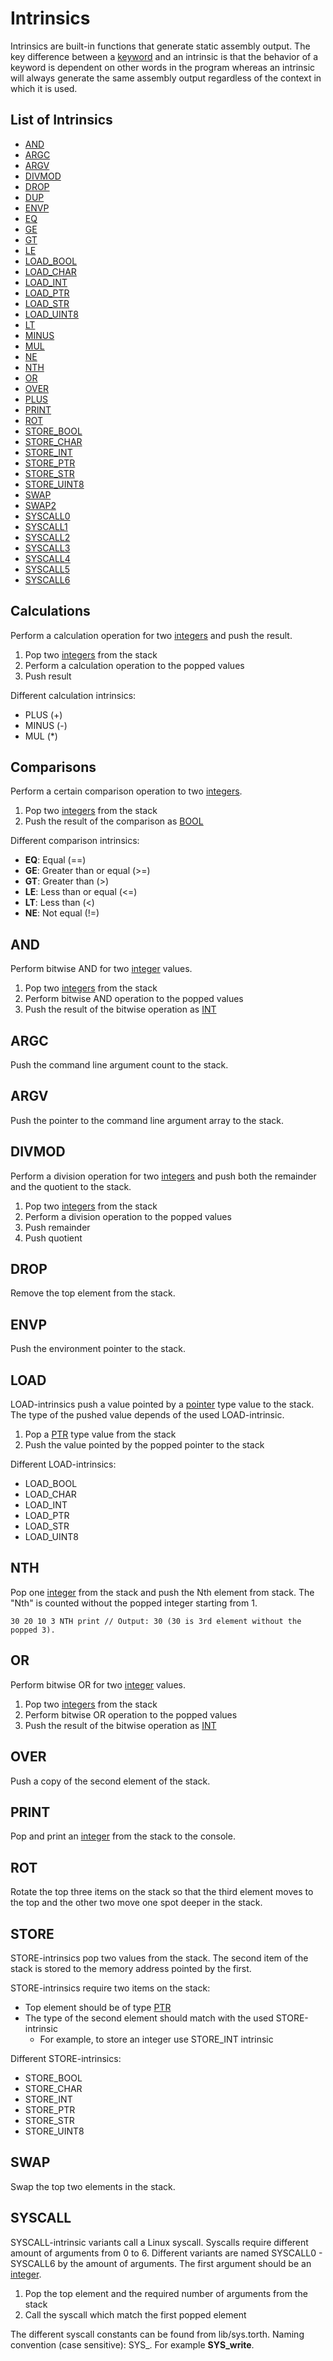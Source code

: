 # Intrinsics

Intrinsics are built-in functions that generate static assembly output. The key difference between a [keyword](keywords.md) and an intrinsic is that the behavior of a keyword is dependent on other words in the program whereas an intrinsic will always generate the same assembly output regardless of the context in which it is used.

## List of Intrinsics

- [AND](#AND)
- [ARGC](#ARGC)
- [ARGV](#ARGV)
- [DIVMOD](#DIVMOD)
- [DROP](#DROP)
- [DUP](#DUP)
- [ENVP](#ENVP)
- [EQ](#Comparisons)
- [GE](#Comparisons)
- [GT](#Comparisons)
- [LE](#Comparisons)
- [LOAD_BOOL](#LOAD_BOOL)
- [LOAD_CHAR](#LOAD_CHAR)
- [LOAD_INT](#LOAD_INT)
- [LOAD_PTR](#LOAD_PTR)
- [LOAD_STR](#LOAD_STR)
- [LOAD_UINT8](#LOAD_UINT8)
- [LT](#Comparisons)
- [MINUS](#Calculations)
- [MUL](#Calculations)
- [NE](#Comparisons)
- [NTH](#NTH)
- [OR](#OR)
- [OVER](#OVER)
- [PLUS](#Calculations)
- [PRINT](#PRINT)
- [ROT](#ROT)
- [STORE_BOOL](#STORE_BOOL)
- [STORE_CHAR](#STORE_CHAR)
- [STORE_INT](#STORE_INT)
- [STORE_PTR](#STORE_PTR)
- [STORE_STR](#STORE_STR)
- [STORE_UINT8](#STORE_UINT8)
- [SWAP](#SWAP)
- [SWAP2](#SWAP2)
- [SYSCALL0](#SYSCALL0)
- [SYSCALL1](#SYSCALL1)
- [SYSCALL2](#SYSCALL2)
- [SYSCALL3](#SYSCALL3)
- [SYSCALL4](#SYSCALL4)
- [SYSCALL5](#SYSCALL5)
- [SYSCALL6](#SYSCALL6)

## Calculations

Perform a calculation operation for two [integers](definitions.md#integer-types) and push the result.

1. Pop two [integers](definitions.md#integer-types) from the stack
2. Perform a calculation operation to the popped values
3. Push result

Different calculation intrinsics:

- PLUS (+)
- MINUS (-)
- MUL (\*)

## Comparisons

Perform a certain comparison operation to two [integers](definitions.md#integer-types).

1. Pop two [integers](definitions.md#integer-types) from the stack
2. Push the result of the comparison as [BOOL](types.md#bool---boolean)

Different comparison intrinsics:

- **EQ**: Equal (==)
- **GE**: Greater than or equal (>=)
- **GT**: Greater than (>)
- **LE**: Less than or equal (<=)
- **LT**: Less than (<)
- **NE**: Not equal (!=)

## AND

Perform bitwise AND for two [integer](definitions.md#integer-types) values.

1. Pop two [integers](definitions.md#integer-types) from the stack
2. Perform bitwise AND operation to the popped values
3. Push the result of the bitwise operation as [INT](types.md#int-uint8---integer)

## ARGC

Push the command line argument count to the stack.

## ARGV

Push the pointer to the command line argument array to the stack.

## DIVMOD

Perform a division operation for two [integers](definitions.md#integer-types) and push both the remainder and the quotient to the stack.

1. Pop two [integers](definitions.md#integer-types) from the stack
2. Perform a division operation to the popped values
3. Push remainder
4. Push quotient

## DROP

Remove the top element from the stack.

## ENVP

Push the environment pointer to the stack.

## LOAD

LOAD-intrinsics push a value pointed by a [pointer](types.md#ptr---pointer) type value to the stack. The type of the pushed value depends of the used LOAD-intrinsic.

1. Pop a [PTR](types.md#ptr---pointer) type value from the stack
2. Push the value pointed by the popped pointer to the stack

Different LOAD-intrinsics:

- LOAD_BOOL
- LOAD_CHAR
- LOAD_INT
- LOAD_PTR
- LOAD_STR
- LOAD_UINT8

## NTH

Pop one [integer](definitions.md#integer-types) from the stack and push the Nth element from stack. The "Nth" is counted without the popped integer starting from 1.

```
30 20 10 3 NTH print // Output: 30 (30 is 3rd element without the popped 3).
```

## OR

Perform bitwise OR for two [integer](definitions.md#integer-types) values.

1. Pop two [integers](definitions.md#integer-types) from the stack
2. Perform bitwise OR operation to the popped values
3. Push the result of the bitwise operation as [INT](types.md#int-uint8---integer)

## OVER

Push a copy of the second element of the stack.

## PRINT

Pop and print an [integer](definitions.md#integer-types) from the stack to the console.

## ROT

Rotate the top three items on the stack so that the third element moves to the top and the other two move one spot deeper in the stack.

## STORE

STORE-intrinsics pop two values from the stack. The second item of the stack is stored to the memory address pointed by the first.

STORE-intrinsics require two items on the stack:

- Top element should be of type [PTR](types.md#ptr---pointer)
- The type of the second element should match with the used STORE-intrinsic
  - For example, to store an integer use STORE_INT intrinsic

Different STORE-intrinsics:

- STORE_BOOL
- STORE_CHAR
- STORE_INT
- STORE_PTR
- STORE_STR
- STORE_UINT8

## SWAP

Swap the top two elements in the stack.

## SYSCALL

SYSCALL-intrinsic variants call a Linux syscall. Syscalls require different amount of arguments from 0 to 6. Different variants are named SYSCALL0 - SYSCALL6 by the amount of arguments. The first argument should be an [integer](definitions.md#integer-types).

1. Pop the top element and the required number of arguments from the stack
2. Call the syscall which match the first popped element

The different syscall constants can be found from lib/sys.torth. Naming convention (case sensitive): SYS\_<syscall>. For example **SYS_write**.
